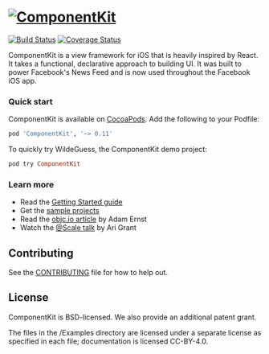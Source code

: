 # [![ComponentKit](http://componentkit.org/static/componentkit-hero-logo.png)](http://componentkit.org/)

[![Build Status](https://travis-ci.org/facebook/componentkit.svg)](https://travis-ci.org/facebook/componentkit)
[![Coverage Status](https://coveralls.io/repos/facebook/componentkit/badge.svg)](https://coveralls.io/r/facebook/componentkit)

ComponentKit is a view framework for iOS that is heavily inspired by React. It takes a functional, declarative approach to building UI. It was built to power Facebook's News Feed and is now used throughout the Facebook iOS app.

### Quick start

ComponentKit is available on [CocoaPods](http://cocoapods.org).  Add the following to your Podfile:

```ruby
pod 'ComponentKit', '~> 0.11'
```

To quickly try WildeGuess, the ComponentKit demo project:

```ruby
pod try ComponentKit
```

### Learn more

* Read the [Getting Started guide](http://www.componentkit.org/docs/getting-started.html)
* Get the [sample projects](https://github.com/facebook/componentkit/tree/master/Examples/WildeGuess)
* Read the [objc.io article](http://www.objc.io/issue-22/facebook.html) by Adam Ernst
* Watch the [@Scale talk](https://youtu.be/mLSeEoC6GjU?t=24m18s) by Ari Grant

## Contributing

See the [CONTRIBUTING](CONTRIBUTING.md) file for how to help out.

## License

ComponentKit is BSD-licensed. We also provide an additional patent grant.

The files in the /Examples directory are licensed under a separate license as specified in each file; documentation is licensed CC-BY-4.0.
